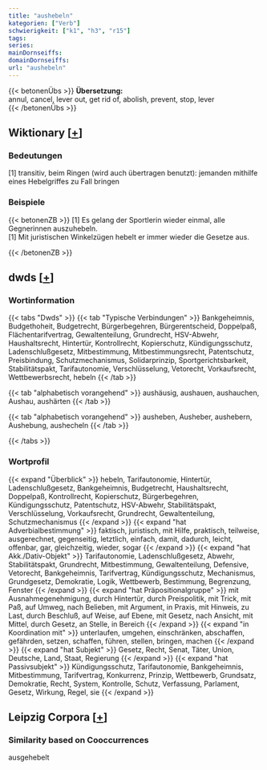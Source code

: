 ```yaml
---
title: "aushebeln"
kategorien: ["Verb"]
schwierigkeit: ["k1", "h3", "r15"]
tags:
series:
mainDornseiffs:
domainDornseiffs:
url: "aushebeln"
---
```


{{< betonenÜbs >}}
**Übersetzung:**  
annul, cancel, lever out, get rid of, abolish, prevent, stop, lever  
{{< /betonenÜbs >}}

## Wiktionary [[+](https://de.wiktionary.org/wiki/aushebeln)]

### Bedeutungen
[1] transitiv, beim Ringen (wird auch übertragen benutzt): jemanden mithilfe eines Hebelgriffes zu Fall bringen  

### Beispiele
{{< betonenZB >}}
[1] Es gelang der Sportlerin wieder einmal, alle Gegnerinnen auszuhebeln.  
[1] Mit juristischen Winkelzügen hebelt er immer wieder die Gesetze aus.  

{{< /betonenZB >}}


## dwds [[+](https://www.dwds.de/wb/aushebeln)]

### Wortinformation
{{< tabs "Dwds" >}}
{{< tab "Typische Verbindungen" >}}
Bankgeheimnis, Budgethoheit, Budgetrecht, Bürgerbegehren, Bürgerentscheid, Doppelpaß, Flächentarifvertrag, Gewaltenteilung, Grundrecht, HSV-Abwehr, Haushaltsrecht, Hintertür, Kontrollrecht, Kopierschutz, Kündigungsschutz, Ladenschlußgesetz, Mitbestimmung, Mitbestimmungsrecht, Patentschutz, Preisbindung, Schutzmechanismus, Solidarprinzip, Sportgerichtsbarkeit, Stabilitätspakt, Tarifautonomie, Verschlüsselung, Vetorecht, Vorkaufsrecht, Wettbewerbsrecht, hebeln
{{< /tab >}}

{{< tab "alphabetisch vorangehend" >}}
aushäusig, aushauen, aushauchen, Aushau, aushärten
{{< /tab >}}

{{< tab "alphabetisch vorangehend" >}}
ausheben, Ausheber, aushebern, Aushebung, aushecheln
{{< /tab >}}

{{< /tabs >}}

### Wortprofil
{{< expand "Überblick" >}} hebeln, Tarifautonomie, Hintertür, Ladenschlußgesetz, Bankgeheimnis, Budgetrecht, Haushaltsrecht, Doppelpaß, Kontrollrecht, Kopierschutz, Bürgerbegehren, Kündigungsschutz, Patentschutz, HSV-Abwehr, Stabilitätspakt, Verschlüsselung, Vorkaufsrecht, Grundrecht, Gewaltenteilung, Schutzmechanismus {{< /expand >}}
{{< expand "hat Adverbialbestimmung" >}} faktisch, juristisch, mit Hilfe, praktisch, teilweise, ausgerechnet, gegenseitig, letztlich, einfach, damit, dadurch, leicht, offenbar, gar, gleichzeitig, wieder, sogar {{< /expand >}}
{{< expand "hat Akk./Dativ-Objekt" >}} Tarifautonomie, Ladenschlußgesetz, Abwehr, Stabilitätspakt, Grundrecht, Mitbestimmung, Gewaltenteilung, Defensive, Vetorecht, Bankgeheimnis, Tarifvertrag, Kündigungsschutz, Mechanismus, Grundgesetz, Demokratie, Logik, Wettbewerb, Bestimmung, Begrenzung, Fenster {{< /expand >}}
{{< expand "hat Präpositionalgruppe" >}} mit Ausnahmegenehmigung, durch Hintertür, durch Preispolitik, mit Trick, mit Paß, auf Umweg, nach Belieben, mit Argument, in Praxis, mit Hinweis, zu Last, durch Beschluß, auf Weise, auf Ebene, mit Gesetz, nach Ansicht, mit Mittel, durch Gesetz, an Stelle, in Bereich {{< /expand >}}
{{< expand "in Koordination mit" >}} unterlaufen, umgehen, einschränken, abschaffen, gefährden, setzen, schaffen, führen, stellen, bringen, machen {{< /expand >}}
{{< expand "hat Subjekt" >}} Gesetz, Recht, Senat, Täter, Union, Deutsche, Land, Staat, Regierung {{< /expand >}}
{{< expand "hat Passivsubjekt" >}} Kündigungsschutz, Tarifautonomie, Bankgeheimnis, Mitbestimmung, Tarifvertrag, Konkurrenz, Prinzip, Wettbewerb, Grundsatz, Demokratie, Recht, System, Kontrolle, Schutz, Verfassung, Parlament, Gesetz, Wirkung, Regel, sie {{< /expand >}}

## Leipzig Corpora [[+](https://corpora.uni-leipzig.de/en/res?word=aushebeln&corpusId=deu_newscrawl-public_2018)]


### Similarity based on Cooccurrences
ausgehebelt

